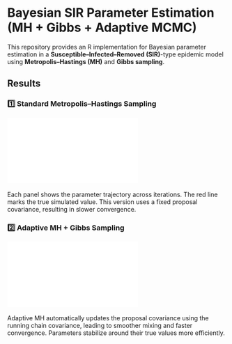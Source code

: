 # Bayesian SIR Parameter Estimation (MH + Gibbs + Adaptive MCMC)

This repository provides an R implementation for Bayesian parameter estimation in a **Susceptible–Infected–Removed (SIR)**-type epidemic model using **Metropolis–Hastings (MH)** and **Gibbs sampling**.

## Results

### 1️⃣ Standard Metropolis–Hastings Sampling
![MH Trace Plots](./Rplot.pdf)

Each panel shows the parameter trajectory across iterations.
The red line marks the true simulated value.
This version uses a fixed proposal covariance, resulting in slower convergence.

### 2️⃣ Adaptive MH + Gibbs Sampling
![Adaptive MH Trace Plots](./Rplot01.pdf)

Adaptive MH automatically updates the proposal covariance using the running chain covariance,
leading to smoother mixing and faster convergence.
Parameters stabilize around their true values more efficiently.